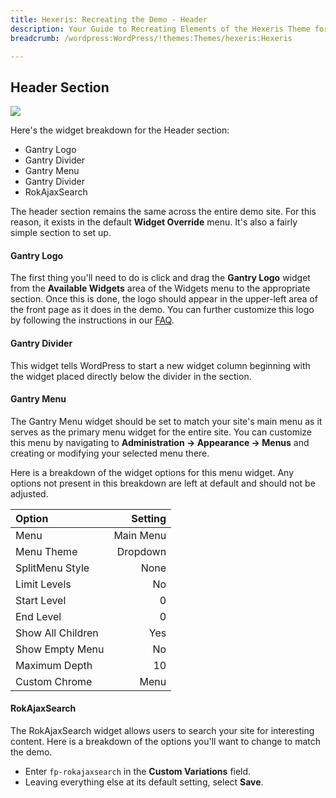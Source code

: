 ```yaml
---
title: Hexeris: Recreating the Demo - Header
description: Your Guide to Recreating Elements of the Hexeris Theme for WordPress
breadcrumb: /wordpress:WordPress/!themes:Themes/hexeris:Hexeris

---
```


Header Section
-----
![][demo]

Here's the widget breakdown for the Header section:

* Gantry Logo
* Gantry Divider
* Gantry Menu
* Gantry Divider
* RokAjaxSearch

The header section remains the same across the entire demo site. For this reason, it exists in the default **Widget Override** menu. It's also a fairly simple section to set up.

#### Gantry Logo
The first thing you'll need to do is click and drag the **Gantry Logo** widget from the **Available Widgets** area of the Widgets menu to the appropriate section. Once this is done, the logo should appear in the upper-left area of the front page as it does in the demo. You can further customize this logo by following the instructions in our [FAQ][faq].

#### Gantry Divider
This widget tells WordPress to start a new widget column beginning with the widget placed directly below the divider in the section.

#### Gantry Menu
The Gantry Menu widget should be set to match your site's main menu as it serves as the primary menu widget for the entire site. You can customize this menu by navigating to **Administration -> Appearance -> Menus** and creating or modifying your selected menu there. 

Here is a breakdown of the widget options for this menu widget. Any options not present in this breakdown are left at default and should not be adjusted.

| Option            |   Setting |  
| :---------------- | --------: |  
| Menu              | Main Menu |  
| Menu Theme        |  Dropdown |  
| SplitMenu Style   |      None |  
| Limit Levels      |        No |  
| Start Level       |         0 |  
| End Level         |         0 |  
| Show All Children |       Yes |  
| Show Empty Menu   |        No |  
| Maximum Depth     |        10 |  
| Custom Chrome     |      Menu |  

#### RokAjaxSearch

The RokAjaxSearch widget allows users to search your site for interesting content. Here is a breakdown of the options you'll want to change to match the demo.

* Enter `fp-rokajaxsearch` in the **Custom Variations** field.
* Leaving everything else at its default setting, select **Save**.

[demo]: assets/demo_1.jpeg
[faq]: faq.md